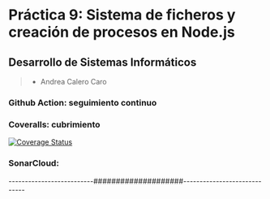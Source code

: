 # Práctica 9: Sistema de ficheros y creación de procesos en Node.js

## Desarrollo de Sistemas Informáticos

> - Andrea Calero Caro

### Github Action: seguimiento continuo



### Coveralls: cubrimiento
[![Coverage Status](https://coveralls.io/repos/github/ULL-ESIT-INF-DSI-2021/ull-esit-inf-dsi-20-21-prct09-async-fs-process-alu0101202952/badge.svg?branch=master)](https://coveralls.io/github/ULL-ESIT-INF-DSI-2021/ull-esit-inf-dsi-20-21-prct09-async-fs-process-alu0101202952?branch=master)



### SonarCloud:




--------------------------####################-----------------------------

